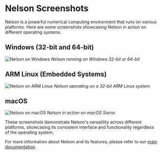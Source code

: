 # Nelson Screenshots

Nelson is a powerful numerical computing environment that runs on various platforms. Here are some screenshots showcasing Nelson in action on different operating systems.

## Windows (32-bit and 64-bit)

![Nelson on Windows](https://github.com/nelson-lang/nelson-website/raw/master/images/Nelson-windows.png)
_Nelson running on Windows 32-bit or 64-bit_

## ARM Linux (Embedded Systems)

![Nelson on ARM Linux](https://github.com/nelson-lang/nelson-website/raw/master/images/Nelson-arm32.png)
_Nelson operating on a 32-bit ARM Linux system_

## macOS

![Nelson on macOS](https://github.com/nelson-lang/nelson-website/raw/master/images/Nelson-macos.png)
_Nelson in action on macOS Sierra_

These screenshots demonstrate Nelson's versatility across different platforms, showcasing its consistent interface and functionality regardless of the operating system.

For more information about Nelson and its features, please refer to our [main documentation](README.md).
